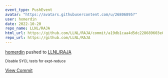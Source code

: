 ```yaml
---
event_type: PushEvent
avatar: "https://avatars.githubusercontent.com/u/26806895?"
user: homerdin
date: 2022-10-20
repo_name: LLNL/RAJA
html_url: https://github.com/LLNL/RAJA/commit/a19db1caa4d5dc228689603e0fe6429bb1f5d9c0
repo_url: https://github.com/LLNL/RAJA
---
```


<a href='https://github.com/homerdin' target='_blank'>homerdin</a> pushed to <a href='https://github.com/LLNL/RAJA' target='_blank'>LLNL/RAJA</a>

<small>Disable SYCL tests for expt-reduce</small>

<a href='https://github.com/LLNL/RAJA/commit/a19db1caa4d5dc228689603e0fe6429bb1f5d9c0' target='_blank'>View Commit</a>